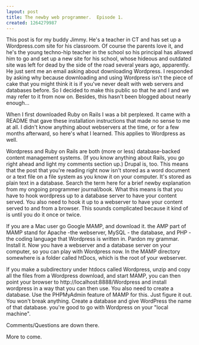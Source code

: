 ```yaml
--- 
layout: post
title: The newby web programmer.  Episode 1.
created: 1264279987
---
```

This post is for my buddy Jimmy.  He's a teacher in CT and has set up a Wordpress.com site for his classroom.  Of course the parents love it, and he's the young techno-hip teacher in the school so his principal has allowed him to go and set up a new site for his school, whose hideous and outdated site was left for dead by the side of the road several years ago, apparently.  He just sent me an email asking about downloading Wordpress.  I responded by asking why because downloading and using Wordpress isn't the piece of cake that you might think it is if you've never dealt with web servers and databases before.  So I decided to make this public so that he and I and we may refer to it from now on.  Besides, this hasn't been blogged about nearly enough...

When I first downloaded Ruby on Rails I was a bit perplexed.  It came with a README that gave these installation instructions that made no sense to me at all.  I didn't know anything about webservers at the time, or for a few months afterward, so here's what I learned.  This applies to Wordpress as well.

Wordpress and Ruby on Rails are both (more or less) database-backed content management systems.  (If you know anything about Rails, you go right ahead and light my comments section up.)  Drupal is, too.  This means that the post that you're reading right now isn't stored as a word document or a text file on a file system as you know it on your computer.  It's stored as plain text in a database.  Search the term here for a brief newby explanation from my ongoing programmer journal/book.  What this means is that you have to hook wordpress up to a database server to have your content served.  You also need to hook it up to a webserver to have your content served to and from a browser.  This sounds complicated because it kind of is until you do it once or twice.

If you are a Mac user go Google MAMP, and download it.  the AMP part of MAMP stand for Apache -the webserver, MySQL - the database, and PHP - the coding language that Wordpress is written in.  Pardon my grammar.  Install it.  Now you have a webserver and a database server on your computer, so you can play with Wordpress now.  In the MAMP directory somewhere is a folder called htDocs, which is the root of your webserver.  

If you make a subdirectory under htdocs called Wordpress, unzip and copy all the files from a Wordpress download, and start MAMP, you can then point your browser to http://localhost:8888/Wordpress and install wordpress in a way that you can then use.  You also need to create a database.  Use the PHPMyAdmin feature of MAMP for this.  Just figure it out.  You won't break anything.  Create a database and give WordPress the name of that database.  you're good to go with Wordpress on your "local machine".

Comments/Questions are down there.

More to come.
